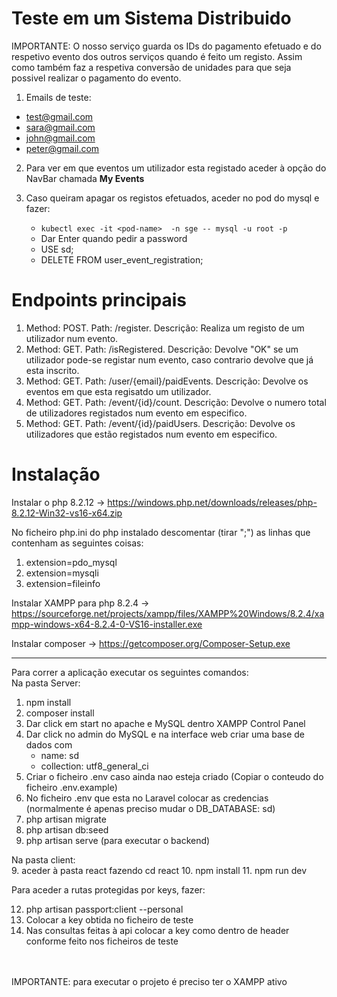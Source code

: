 <h1>Teste em um Sistema Distribuido</h1>

IMPORTANTE: O nosso serviço guarda os IDs do pagamento efetuado e do respetivo evento dos outros serviços quando é feito um registo. Assim como também faz a respetiva conversão de unidades para que seja possivel realizar o pagamento do evento.

1. Emails de teste:

* test@gmail.com
* sara@gmail.com
* john@gmail.com
* peter@gmail.com

2. Para ver em que eventos um utilizador esta registado aceder à opção do NavBar chamada <b> My Events </b>

3. Caso queiram apagar os registos efetuados, aceder no pod do mysql e fazer:
   - ```kubectl exec -it <pod-name>  -n sge -- mysql -u root -p```
   - Dar Enter quando pedir a password
   - USE sd;
   - DELETE FROM user_event_registration;
  
<h1>Endpoints principais</h1>

1. Method: POST. Path: /register. Descrição: Realiza um registo de um utilizador num evento.
2. Method: GET. Path: /isRegistered. Descrição: Devolve "OK" se um utilizador pode-se registar num evento, caso contrario devolve que já esta inscrito.
3. Method: GET. Path: /user/{email}/paidEvents. Descrição: Devolve os eventos em que esta regisatdo um utilizador.
4. Method: GET. Path: /event/{id}/count. Descrição: Devolve o numero total de utilizadores registados num evento em especifico.
5. Method: GET. Path: /event/{id}/paidUsers. Descrição: Devolve os utilizadores que estão registados num evento em especifico.

<h1>Instalação</h1>

Instalar o php 8.2.12 -> https://windows.php.net/downloads/releases/php-8.2.12-Win32-vs16-x64.zip

No ficheiro php.ini do php instalado descomentar (tirar ";") as linhas que contenham as seguintes coisas:
 
1. extension=pdo_mysql
2. extension=mysqli
3. extension=fileinfo

Instalar XAMPP para php 8.2.4 -> https://sourceforge.net/projects/xampp/files/XAMPP%20Windows/8.2.4/xampp-windows-x64-8.2.4-0-VS16-installer.exe

Instalar composer -> https://getcomposer.org/Composer-Setup.exe

-----------------------------

Para correr a aplicação executar os seguintes comandos:<br>
Na pasta Server:
1. npm install 
2. composer install
3. Dar click em start no apache e MySQL dentro XAMPP Control Panel
4. Dar click no admin do MySQL e na interface web criar uma base de dados com
   - name: sd
   - collection: utf8_general_ci
6. Criar o ficheiro .env caso ainda nao esteja criado (Copiar o conteudo do ficheiro .env.example)
7. No ficheiro .env que esta no Laravel colocar as credencias (normalmente é apenas preciso mudar o DB_DATABASE: sd)
8. php artisan migrate 
9. php artisan db:seed
10. php artisan serve (para executar o backend)

Na pasta client: <br>
9. aceder à pasta react fazendo cd react
10. npm install
11. npm run dev

Para aceder a rutas protegidas por keys, fazer: <br>

12. php artisan passport:client --personal
13. Colocar a key obtida no ficheiro de teste
14. Nas consultas feitas à api colocar a key como dentro de header conforme feito nos ficheiros de teste

<br><br>IMPORTANTE: para executar o projeto é preciso ter o XAMPP ativo
